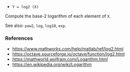 * `Y = log2 (X)`

Compute the base-2 logarithm of each element of `X`.

See also: `pow2`, `log`, `log10`, `exp`.

### References

* https://www.mathworks.com/help/matlab/ref/log2.html
* https://octave.sourceforge.io/octave/function/log2.html
* https://mathworld.wolfram.com/Logarithm.html
* https://en.wikipedia.org/wiki/Logarithm
